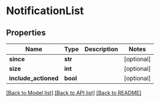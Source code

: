 # NotificationList

## Properties
Name | Type | Description | Notes
------------ | ------------- | ------------- | -------------
**since** | **str** |  | [optional] 
**size** | **int** |  | [optional] 
**include_actioned** | **bool** |  | [optional] 

[[Back to Model list]](../README.md#documentation-for-models) [[Back to API list]](../README.md#documentation-for-api-endpoints) [[Back to README]](../README.md)

